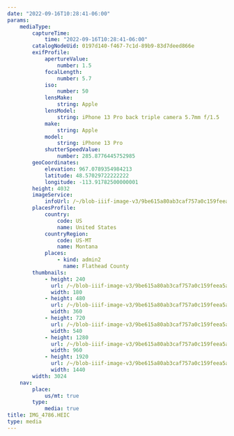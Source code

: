 ```yaml
---
date: "2022-09-16T10:28:41-06:00"
params:
    mediaType:
        captureTime:
            time: "2022-09-16T10:28:41-06:00"
        catalogNodeUid: 0197d140-f467-7c1d-89b9-83d7deed866e
        exifProfile:
            apertureValue:
                number: 1.5
            focalLength:
                number: 5.7
            iso:
                number: 50
            lensMake:
                string: Apple
            lensModel:
                string: iPhone 13 Pro back triple camera 5.7mm f/1.5
            make:
                string: Apple
            model:
                string: iPhone 13 Pro
            shutterSpeedValue:
                number: 285.8776445752985
        geoCoordinates:
            elevation: 967.0789354984213
            latitude: 48.57029722222222
            longitude: -113.91782500000001
        height: 4032
        imageService:
            infoUrl: /~/blob-iiif-image-v3/9be615a80ab3caf757a0c159feea5a0e79b03e3cebb9d976f4baf89ea95b4459/info.json
        placesProfile:
            country:
                code: US
                name: United States
            countryRegion:
                code: US-MT
                name: Montana
            places:
                - kind: admin2
                  name: Flathead County
        thumbnails:
            - height: 240
              url: /~/blob-iiif-image-v3/9be615a80ab3caf757a0c159feea5a0e79b03e3cebb9d976f4baf89ea95b4459/full/180%2C240/0/default.jpg
              width: 180
            - height: 480
              url: /~/blob-iiif-image-v3/9be615a80ab3caf757a0c159feea5a0e79b03e3cebb9d976f4baf89ea95b4459/full/360%2C480/0/default.jpg
              width: 360
            - height: 720
              url: /~/blob-iiif-image-v3/9be615a80ab3caf757a0c159feea5a0e79b03e3cebb9d976f4baf89ea95b4459/full/540%2C720/0/default.jpg
              width: 540
            - height: 1280
              url: /~/blob-iiif-image-v3/9be615a80ab3caf757a0c159feea5a0e79b03e3cebb9d976f4baf89ea95b4459/full/960%2C1280/0/default.jpg
              width: 960
            - height: 1920
              url: /~/blob-iiif-image-v3/9be615a80ab3caf757a0c159feea5a0e79b03e3cebb9d976f4baf89ea95b4459/full/1440%2C1920/0/default.jpg
              width: 1440
        width: 3024
    nav:
        place:
            us/mt: true
        type:
            media: true
title: IMG_4786.HEIC
type: media
---
```

